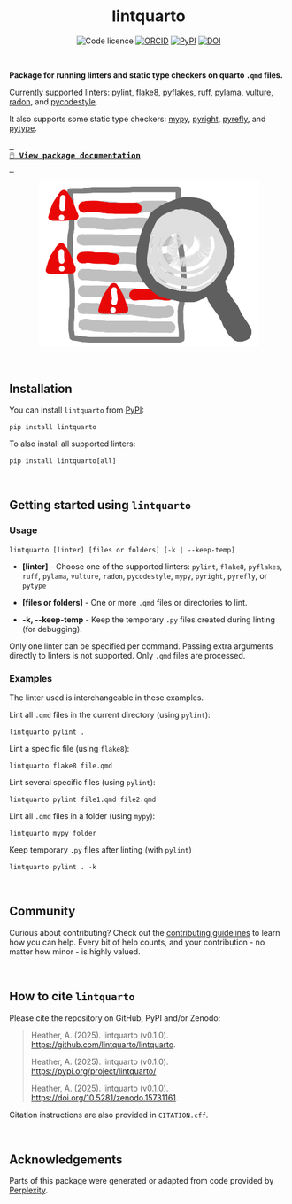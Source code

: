 <div align="center">

# lintquarto

![Code licence](https://img.shields.io/badge/🛡️_Code_licence-MIT-8a00c2?style=for-the-badge&labelColor=gray)
[![ORCID](https://img.shields.io/badge/ORCID_Amy_Heather-0000--0002--6596--3479-A6CE39?style=for-the-badge&logo=orcid&logoColor=white)](https://orcid.org/0000-0002-6596-3479)
[![PyPI](https://img.shields.io/pypi/v/lintquarto?style=for-the-badge&labelColor=gray)](https://pypi.org/project/lintquarto/)
[![DOI](https://img.shields.io/badge/DOI-10.5281/zenodo.15731161-486CAC?style=for-the-badge&logoColor=white)](https://doi.org/10.5281/zenodo.15731161)

</div>

<br>

**Package for running linters and static type checkers on quarto `.qmd` files.**

Currently supported linters: [pylint](https://github.com/pylint-dev/pylint), [flake8](https://github.com/pycqa/flake8), [pyflakes](https://github.com/PyCQA/pyflakes), [ruff](https://github.com/astral-sh/ruff), [pylama](https://github.com/klen/pylama), [vulture](https://github.com/jendrikseipp/vulture), [radon](https://github.com/rubik/radon), and [pycodestyle](https://github.com/PyCQA/pycodestyle).

It also supports some static type checkers: [mypy](https://github.com/python/mypy), [pyright](https://github.com/microsoft/pyright), [pyrefly](https://github.com/facebook/pyrefly), and [pytype](https://github.com/google/pytype).

[<kbd> <br> 🖱️ **View package documentation** <br> </kbd>](https://lintquarto.github.io/lintquarto/)

<p align="center">
  <img src="https://github.com/lintquarto/lintquarto/raw/main/docs/images/linting.png" alt="Linting illustration" width="400"/>
</p>

<br>

## Installation

You can install `lintquarto` from [PyPI](https://pypi.org/project/lintquarto/):

```
pip install lintquarto
```

To also install all supported linters:

```
pip install lintquarto[all]
```

<br>

## Getting started using `lintquarto`

### Usage

```{.bash}
lintquarto [linter] [files or folders] [-k | --keep-temp]
```

* **[linter]** - Choose one of the supported linters: `pylint`, `flake8`, `pyflakes`, `ruff`, `pylama`, `vulture`, `radon`, `pycodestyle`, `mypy`, `pyright`, `pyrefly`, or `pytype`

* **[files or folders]** - One or more `.qmd` files or directories to lint.
* **-k, --keep-temp** - Keep the temporary `.py` files created during linting (for debugging).

Only one linter can be specified per command. Passing extra arguments directly to linters is not supported. Only `.qmd` files are processed.

### Examples

The linter used is interchangeable in these examples.

Lint all `.qmd` files in the current directory (using `pylint`):

```{.bash}
lintquarto pylint .
```

Lint a specific file (using `flake8`):

```{.bash}
lintquarto flake8 file.qmd
```

Lint several specific files (using `pylint`):

```{.bash}
lintquarto pylint file1.qmd file2.qmd
```

Lint all `.qmd` files in a folder (using `mypy`):

```{.bash}
lintquarto mypy folder
```

Keep temporary `.py` files after linting (with `pylint`)

```{.bash}
lintquarto pylint . -k
```

<br>

## Community

Curious about contributing? Check out the [contributing guidelines](CONTRIBUTING.md) to learn how you can help. Every bit of help counts, and your contribution - no matter how minor - is highly valued.

<br>

## How to cite `lintquarto`

Please cite the repository on GitHub, PyPI and/or Zenodo:

> Heather, A. (2025). lintquarto (v0.1.0).  https://github.com/lintquarto/lintquarto.
>
> Heather, A. (2025). lintquarto (v0.1.0). https://pypi.org/project/lintquarto/
>
> Heather, A. (2025). lintquarto (v0.1.0). https://doi.org/10.5281/zenodo.15731161.

Citation instructions are also provided in `CITATION.cff`.

<br>

## Acknowledgements

Parts of this package were generated or adapted from code provided by [Perplexity](https://www.perplexity.ai/).